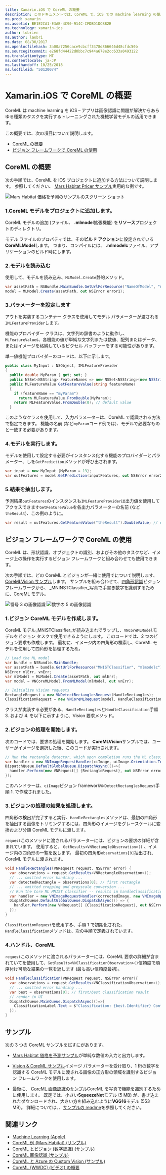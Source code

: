 ```yaml
---
title: Xamarin.iOS で CoreML の概要
description: このドキュメントでは、CoreML で、iOS での machine learning の使用について説明します。 このドキュメントでは、ビジョンのフレームワークで使用する方法と CoreML を開始する方法について説明します。
ms.prod: xamarin
ms.assetid: BE1E2CA1-E3AE-4C90-914C-CFDBD1DCB82B
ms.technology: xamarin-ios
author: lobrien
ms.author: laobri
ms.date: 08/30/2017
ms.openlocfilehash: 3a00a7256cace9cbcff3478d866646d48cfdc50b
ms.sourcegitcommit: e268fd44422d0bbc7c944a678e2cc633a0493122
ms.translationtype: MT
ms.contentlocale: ja-JP
ms.lasthandoff: 10/25/2018
ms.locfileid: "50120074"
---
```

# <a name="introduction-to-coreml-in-xamarinios"></a>Xamarin.iOS で CoreML の概要

CoreML は machine learning を iOS – アプリは画像認識に問題が解決からあらゆる種類のタスクを実行するトレーニングされた機械学習モデルの活用できます。

この概要では、次の項目について説明します。

- [CoreML の概要](#coreml)
- [ビジョン フレームワークで CoreML の使用](#coremlvision)

<a name="coreml" />

## <a name="getting-started-with-coreml"></a>CoreML の概要

次の手順では、CoreML を iOS プロジェクトに追加する方法について説明します。 参照してください、 [Mars Habitat Pricer サンプル](https://developer.xamarin.com/samples/monotouch/ios11/CoreML/)実用的な例です。

![Mars Habitat 価格を予測のサンプルのスクリーン ショット](coreml-images/marspricer-heading.png)

### <a name="1-add-the-coreml-model-to-the-project"></a>1.CoreML モデルをプロジェクトに追加します。

CoreML モデルの追加 (ファイル、 **.mlmodel**拡張機能) を**リソース**プロジェクトのディレクトリ。 

モデル ファイルのプロパティでは、その**ビルド アクション**に設定されている**CoreMLModel**します。 つまり、コンパイルには、 **.mlmodelc**ファイル、アプリケーションのビルド時にします。

### <a name="2-load-the-model"></a>2.モデルを読み込む

使用して、モデルを読み込み、`MLModel.Create`静的メソッド。

```csharp
var assetPath = NSBundle.MainBundle.GetUrlForResource("NameOfModel", "mlmodelc");
model = MLModel.Create(assetPath, out NSError error1);
```

### <a name="3-set-the-parameters"></a>3.パラメーターを設定します

アウトを実装するコンテナー クラスを使用してモデル パラメーターが渡される`IMLFeatureProvider`します。

機能のプロバイダー クラスは、文字列の辞書のように動作し、 `MLFeatureValue`s、各機能の値が単純な文字列または数値、配列またはデータ、またはイメージを格納しているピクセル バッファーをする可能性があります。

単一値機能プロバイダーのコードは、以下に示します。

```csharp
public class MyInput : NSObject, IMLFeatureProvider
{
  public double MyParam { get; set; }
  public NSSet<NSString> FeatureNames => new NSSet<NSString>(new NSString("myParam"));
  public MLFeatureValue GetFeatureValue(string featureName)
  {
    if (featureName == "myParam")
      return MLFeatureValue.FromDouble(MyParam);
    return MLFeatureValue.FromDouble(0); // default value
  }
```

このようなクラスを使用して、入力パラメーターは、CoreML で認識される方法で指定できます。 機能の名前 (など`myParam`コード例では)、モデルで必要なものと一致する必要があります。

### <a name="4-run-the-model"></a>4.モデルを実行します。

モデルを使用して設定する必要がインスタンス化する機能のプロバイダーとパラメーター、しを`GetPrediction`メソッドが呼び出されます。

```csharp
var input = new MyInput {MyParam = 13};
var outFeatures = model.GetPrediction(inputFeatures, out NSError error2);
```

### <a name="5-extract-the-results"></a>5.結果を抽出します。

予測結果`outFeatures`のインスタンスも`IMLFeatureProvider`は出力値を使用してアクセスできます`GetFeatureValue`を各出力パラメーターの名前 (など`theResult`)、この例のように。

```csharp
var result = outFeatures.GetFeatureValue("theResult").DoubleValue; // eg. 6227020800
```

<a name="coremlvision" />

## <a name="using-coreml-with-the-vision-framework"></a>ビジョン フレームワークで CoreML の使用

CoreML は、形状認識、オブジェクトの識別、およびその他のタスクなど、イメージ上の操作を実行するビジョン フレームワークと組み合わせても使用できます。

次の手順では、どの CoreML とビジョンが一緒に使用でについて説明します、 [CoreMLVision サンプル](https://developer.xamarin.com/samples/monotouch/ios11/CoreMLVision/)します。 サンプルを組み合わせて、[四角形認識](~/ios/platform/introduction-to-ios11/vision.md#rectangles)ビジョン フレームワークから、 _MNINSTClassifier_写真で手書き数字を識別するために、CoreML モデル。

![番号 3 の画像認識](coreml-images/vision3.png) ![数字の 5 の画像認識](coreml-images/vision5.png)

### <a name="1-create-a-vision-coreml-model"></a>1.ビジョン CoreML モデルを作成します。

CoreML モデル_MNISTClassifier_が読み込まれでラップし、`VNCoreMLModel`モデルをビジョン タスクで使用できるようにします。 このコードでは、2 つのビジョン要求も作成します。 最初に、イメージ内の四角形の検索し、CoreML モデルを使用して四角形を処理するため。

```csharp
// Load the ML model
var bundle = NSBundle.MainBundle;
var assetPath = bundle.GetUrlForResource("MNISTClassifier", "mlmodelc");
NSError mlErr, vnErr;
var mlModel = MLModel.Create(assetPath, out mlErr);
var model = VNCoreMLModel.FromMLModel(mlModel, out vnErr);

// Initialize Vision requests
RectangleRequest = new VNDetectRectanglesRequest(HandleRectangles);
ClassificationRequest = new VNCoreMLRequest(model, HandleClassification);
```

クラスが実装する必要がある、`HandleRectangles`と`HandleClassification`手順 3. および 4. を以下に示すように、Vision 要求メソッド。

### <a name="2-start-the-vision-processing"></a>2.ビジョンの処理を開始します。

次のコードでは、要求の処理を開始します。 **CoreMLVision**サンプルでは、ユーザーがイメージを選択した後、このコードが実行されます。

```csharp
// Run the rectangle detector, which upon completion runs the ML classifier.
var handler = new VNImageRequestHandler(ciImage, uiImage.Orientation.ToCGImagePropertyOrientation(), new VNImageOptions());
DispatchQueue.DefaultGlobalQueue.DispatchAsync(()=>{
  handler.Perform(new VNRequest[] {RectangleRequest}, out NSError error);
});
```

このハンドラーは、`ciImage`ビジョン framework`VNDetectRectanglesRequest`手順 1. で作成されました。

### <a name="3-handle-the-results-of-vision-processing"></a>3.ビジョンの処理の結果を処理します。

四角形の検出が完了すると実行、`HandleRectangles`メソッドは、最初の四角形を抽出する画像をトリミングするには、四角形のイメージをグレースケールに変換および分類 CoreML モデルに渡します。

`request`このメソッドに渡されるパラメーターには、ビジョンの要求の詳細が含まれています。 使用すると、 `GetResults<VNRectangleObservation>()` 、イメージ内の四角形の一覧を返します。 最初の四角形`observations[0]`抽出され、CoreML モデルに渡されます。

```csharp
void HandleRectangles(VNRequest request, NSError error) {
  var observations = request.GetResults<VNRectangleObservation>();
  // ... omitted error handling ...
  var detectedRectangle = observations[0]; // first rectangle
  // ... omitted cropping and greyscale conversion ...
  // Run the Core ML MNIST classifier -- results in handleClassification method
  var handler = new VNImageRequestHandler(correctedImage, new VNImageOptions());
  DispatchQueue.DefaultGlobalQueue.DispatchAsync(() => {
    handler.Perform(new VNRequest[] {ClassificationRequest}, out NSError err);
  });
}
```

`ClassificationRequest`を使用する、手順 1 で初期化された、`HandleClassification`メソッドは、次の手順で定義されています。

### <a name="4-handle-the-coreml"></a>4.ハンドル、CoreML

`request`このメソッドに渡されるパラメーターには、CoreML 要求の詳細が含まれていてを使用して、`GetResults<VNClassificationObservation>()`信頼度で順序付け可能な結果の一覧を返します (最も高い信頼度最初)。

```csharp
void HandleClassification(VNRequest request, NSError error){
  var observations = request.GetResults<VNClassificationObservation>();
  // ... omitted error handling ...
  var best = observations[0]; // first/best classification result
  // render in UI
  DispatchQueue.MainQueue.DispatchAsync(()=>{
    ClassificationLabel.Text = $"Classification: {best.Identifier} Confidence: {best.Confidence * 100f:#.00}%";
  });
}
```

## <a name="samples"></a>サンプル

次の 3 つの CoreML サンプルを試すにがあります。

* [Mars Habitat 価格を予測サンプル](https://developer.xamarin.com/samples/monotouch/ios11/CoreML/)が単純な数値の入力と出力します。

* [Vision & CoreML サンプル](https://developer.xamarin.com/samples/monotouch/ios11/CoreMLVision/)イメージ パラメーターを受け取り、1 桁の数字を認識する CoreML モデルに渡される画像の正方形の領域を識別するビジョン フレームワークを使用します。

* 最後に、 [CoreML 画像認識のサンプル](https://developer.xamarin.com/samples/monotouch/ios11/CoreMLImageRecognition/)CoreML を写真で機能を識別するために使用します。 既定では、小さい**SqueezeNet**モデル (5 MB) が、書き込まれたダウンロードされ、大きい方を組み込むように**VGG16**モデル (553 MB)。 詳細については、、[サンプルの readme](https://github.com/xamarin/ios-samples/blob/master/ios11/CoreMLImageRecognition/CoreMLImageRecognition/README.md)を参照してください。

## <a name="related-links"></a>関連リンク

- [Machine Learning (Apple)](https://developer.apple.com/machine-learning/)
- [CoreML 例 (Mars Habitat) (サンプル)](https://developer.xamarin.com/samples/monotouch/ios11/CoreML/)
- [CoreML とビジョン (数字認識) (サンプル)](https://developer.xamarin.com/samples/monotouch/ios11/CoreMLVision/)
- [CoreML 画像認識 (サンプル)](https://developer.xamarin.com/samples/monotouch/ios11/CoreMLImageRecognition/)
- [CoreML と Azure の Custom Vision (サンプル)](https://developer.xamarin.com/samples/monotouch/ios11/CoreMLAzureModel)
- [CoreML (WWDC) (ビデオ) の概要](https://developer.apple.com/videos/play/wwdc2017/703/)
